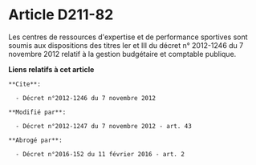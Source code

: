 # Article D211-82

Les centres de ressources d'expertise et de performance sportives sont soumis aux dispositions des titres Ier et III du
décret n° 2012-1246 du 7 novembre 2012 relatif à la gestion budgétaire et comptable publique.

**Liens relatifs à cet article**

	**Cite**:

	  - Décret n°2012-1246 du 7 novembre 2012

	**Modifié par**:

	  - Décret n°2012-1247 du 7 novembre 2012 - art. 43

	**Abrogé par**:

	  - Décret n°2016-152 du 11 février 2016 - art. 2
